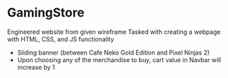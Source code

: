 # GamingStore
Engineered website from given wireframe
Tasked with creating a webpage with HTML, CSS, and JS functionality
- Sliding banner (between Cafe Neko Gold Edition and Pixel Ninjas 2)
- Upon choosing any of the merchandise to buy, cart value in Navbar will increase by 1

